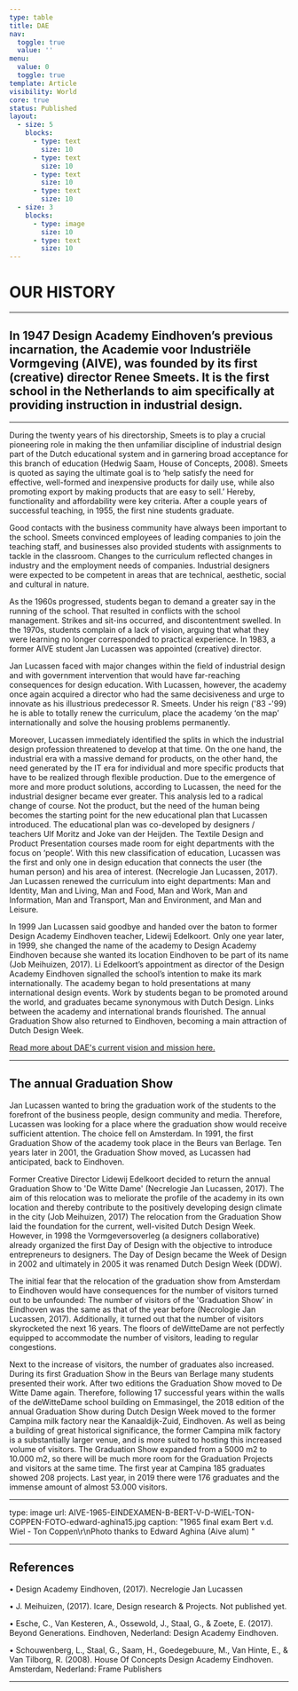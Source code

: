 ```yaml
---
type: table
title: DAE
nav:
  toggle: true
  value: ''
menu:
  value: 0
  toggle: true
template: Article
visibility: World
core: true
status: Published
layout:
  - size: 5
    blocks:
      - type: text
        size: 10
      - type: text
        size: 10
      - type: text
        size: 10
      - type: text
        size: 10
  - size: 3
    blocks:
      - type: image
        size: 10
      - type: text
        size: 10
---
```


# OUR HISTORY

---

## In 1947 Design Academy Eindhoven’s previous incarnation, the Academie voor Industriële Vormgeving (AIVE), was founded by its first (creative) director Renee Smeets. It is the first school in the Netherlands to aim specifically at providing instruction in industrial design.

---

During the twenty years of his directorship, Smeets is to play a crucial pioneering role in making the then unfamiliar discipline of industrial design part of the Dutch educational system and in garnering broad acceptance for this branch of education (Hedwig Saam, House of Concepts, 2008). Smeets is quoted as saying the ultimate goal is to ‘help satisfy the need for effective, well-formed and inexpensive products for daily use, while also promoting export by making products that are easy to sell.’ Hereby, functionality and affordability were key criteria. After a couple years of successful teaching, in 1955, the first nine students graduate.

Good contacts with the business community have always been important to the school. Smeets convinced employees of leading companies to join the teaching staff, and businesses also provided students with assignments to tackle in the classroom. Changes to the curriculum reflected changes in industry and the employment needs of companies. Industrial designers were expected to be competent in areas that are technical, aesthetic, social and cultural in nature.   

As the 1960s progressed, students began to demand a greater say in the running of the school. That resulted in conflicts with the school management. Strikes and sit-ins occurred, and discontentment swelled. In the 1970s, students complain of a lack of vision, arguing that what they were learning no longer corresponded to practical experience. In 1983, a former AIVE student Jan Lucassen was appointed (creative) director.   

Jan Lucassen faced with major changes within the field of industrial design and with government intervention that would have far-reaching consequences for design education. With Lucassen, however, the academy once again acquired a director who had the same decisiveness and urge to innovate as his illustrious predecessor R. Smeets. Under his reign ('83 -'99) he is able to totally renew the curriculum, place the academy ‘on the map’ internationally and solve the housing problems permanently.

Moreover, Lucassen immediately identified the splits in which the industrial design profession threatened to develop at that time. On the one hand, the industrial era with a massive demand for products, on the other hand, the need generated by the IT era for individual and more specific products that have to be realized through flexible production. Due to the emergence of more and more product solutions, according to Lucassen, the need for the industrial designer became ever greater. This analysis led to a radical change of course. Not the product, but the need of the human being becomes the starting point for the new educational plan that Lucassen introduced. The educational plan was co-developed by designers / teachers Ulf Moritz and Joke van der Heijden. The Textile Design and Product Presentation courses made room for eight departments with the focus on ‘people’. With this new classification of education, Lucassen was the first and only one in design education that connects the user (the human person) and his area of interest. (Necrelogie Jan Lucassen, 2017). Jan Lucassen renewed the curriculum into eight departments: Man and Identity, Man and Living, Man and Food, Man and Work, Man and Information, Man and Transport, Man and Environment, and Man and Leisure. 

In 1999 Jan Lucassen said goodbye and handed over the baton to former Design Academy Eindhoven teacher, Lidewij Edelkoort. Only one year later, in 1999, she changed the name of the academy to Design Academy Eindhoven because she wanted its location Eindhoven to be part of its name (Job Meihuizen, 2017). Li Edelkoort’s appointment as director of the Design Academy Eindhoven signalled the school’s intention to make its mark internationally. The academy began to hold presentations at many international design events. Work by students began to be promoted around the world, and graduates became synonymous with Dutch Design. Links between the academy and international brands flourished. The annual Graduation Show also returned to Eindhoven, becoming a main attraction of Dutch Design Week. 

[Read more about DAE's current vision and mission here.](https://www.designacademy.nl/p/about-dae/dae/vision-and-mission)

---

## The annual Graduation Show

Jan Lucassen wanted to bring the graduation work of the students to the forefront of the business people, design community and media. Therefore, Lucassen was looking for a place where the graduation show would receive sufficient attention. The choice fell on Amsterdam. In 1991, the first Graduation Show of the academy took place in the Beurs van Berlage. Ten years later in 2001, the Graduation Show moved, as Lucassen had anticipated, back to Eindhoven. 

Former Creative Director Lidewij Edelkoort decided to return the annual Graduation Show to 'De Witte Dame' (Necrelogie Jan Lucassen, 2017). The aim of this relocation was to meliorate the profile of the academy in its own location and thereby contribute to the positively developing design climate in the city (Job Meihuizen, 2017)
The relocation from the Graduation Show laid the foundation for the current, well-visited Dutch Design Week. However, in 1998 the Vormgeversoverleg (a designers collaborative) already organized the first Day of Design with the objective to introduce entrepreneurs to designers. The Day of Design became the Week of Design in 2002 and ultimately in 2005 it was renamed Dutch Design Week (DDW). 

The initial fear that the relocation of the graduation show from Amsterdam to Eindhoven would have consequences for the number of visitors turned out to be unfounded: The number of visitors of the 'Graduation Show' in Eindhoven was the same as that of the year before (Necrologie Jan Lucassen, 2017). Additionally, it turned out that the number of visitors skyrocketed the next 16 years. The floors of deWitteDame are not perfectly equipped to accommodate the number of visitors, leading to regular congestions.

Next to the increase of visitors, the number of graduates also increased. During its first Graduation Show in the Beurs van Berlage many students presented their work. After two editions the Graduation Show moved to De Witte Dame again.
Therefore, following 17 successful years within the walls of the deWitteDame school building on Emmasingel, the 2018 edition of the annual Graduation Show during Dutch Design Week moved to the former Campina milk factory near the Kanaaldijk-Zuid, Eindhoven. As well as being a building of great historical significance, the former Campina milk factory is a substantially larger venue, and is more suited to hosting this increased volume of visitors. The Graduation Show expanded from a 5000 m2 to 10.000 m2, so there will be much more room for the Graduation Projects and visitors at the same time. The first year at Campina 185 graduates showed 208 projects. Last year, in 2019 there were 176 graduates and the immense amount of almost 53.000 visitors.

---

type: image
url: AIVE-1965-EINDEXAMEN-B-BERT-V-D-WIEL-TON-COPPEN-FOTO-edward-aghina15.jpg
caption: "1965 final exam Bert v.d. Wiel - Ton Coppen\r\nPhoto thanks to Edward Aghina (Aive alum) "

---

## References

• Design Academy Eindhoven, (2017). Necrelogie Jan Lucassen

• J. Meihuizen, (2017).  Icare, Design research & Projects. Not published yet. 

• Esche, C., Van Kesteren, A., Ossewold, J., Staal, G., & Zoete, E. (2017). Beyond Generations. Eindhoven, Nederland: Design Academy Eindhoven.

• Schouwenberg, L., Staal, G., Saam, H., Goedegebuure, M., Van Hinte, E., & Van Tilborg, R. (2008). House Of Concepts Design Academy Eindhoven. Amsterdam, Nederland: Frame Publishers

---
